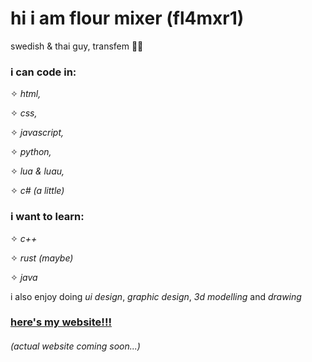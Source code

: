 # hi i am flour mixer (fl4mxr1)
swedish & thai guy, transfem 🏳️‍⚧️

### i can code in: 

  ✧ *html,*

  ✧ *css,*

  ✧ *javascript,*

  ✧ *python,*

  ✧ *lua & luau,*

  ✧ *c# (a little)*

### i want to learn:

  ✧ *c++*

  ✧ *rust (maybe)*

  ✧ *java*

i also enjoy doing *ui design*, *graphic design*, *3d modelling* and *drawing*

### [here's my website!!!](https://fl4mxr1.straw.page/)
###### (actual website coming soon...)
